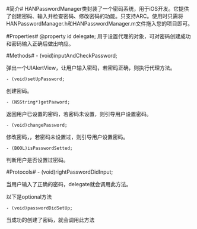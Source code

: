 #简介#
HANPasswordManager类封装了一个密码系统，用于iOS开发。它提供了创建密码、输入并检查密码、修改密码的功能。只支持ARC。使用时只需将HANPasswordManager.h和HANPasswordManager.m文件拖入您的项目即可。

#Properties#
    @property id<HANPassswordManagerDelegate> delegate;
用于设置代理的对象，可对密码创建成功和密码输入正确后做出响应。

#Methods#
    - (void)inputAndCheckPassword;

弹出一个UIAlertView，让用户输入密码，若密码正确，则执行代理方法。

    - (void)setUpPassword;

创建密码。

    - (NSString*)getPaaword;

返回用户已设置的密码，若密码未设置，则引导用户设置密码。

    - (void)changePassword;

修改密码，，若密码未设置过，则引导用户设置密码。

    - (BOOL)isPasswordSetted;

判断用户是否设置过密码。

#Protocols#
    - (void)rightPasswordDidInput;

当用户输入了正确的密码，delegate就会调用此方法。

以下是optional方法

    - (void)passwordDidSetUp;
    
当成功的创建了密码，就会调用此方法
